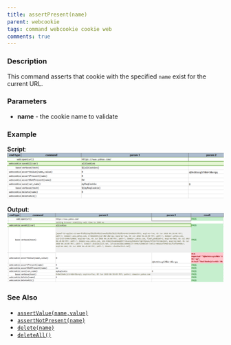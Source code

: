 ```yaml
---
title: assertPresent(name)
parent: webcookie
tags: command webcookie cookie web
comments: true
---
```



### Description
This command asserts that cookie with the specified `name` exist for the current URL.


### Parameters
- **name** \- the cookie name to validate


### Example
**Script**:<br/>
![](image/assertPresent_01.png)

**Output**:<br/>
![](image/assertPresent_02.png)


### See Also
- [`assertValue(name,value)`](assertValue(name,value))
- [`assertNotPresent(name)`](assertNotPresent(name))
- [`delete(name)`](delete(name))
- [`deleteAll()`](deleteAll())
